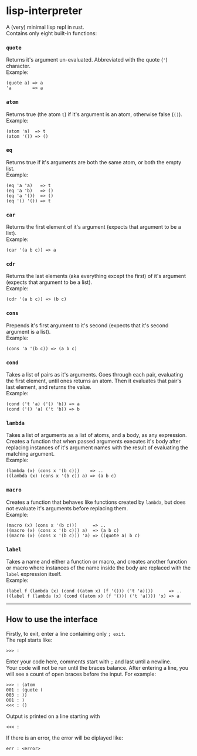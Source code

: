 # lisp-interpreter

A (very) minimal lisp repl in rust.  
Contains only eight built-in functions:

### `quote`

Returns it's argument un-evaluated. Abbreviated with the quote (`'`) character.  
Example:

    (quote a) => a
    'a        => a

### `atom`

Returns true (the atom `t`) if it's argument is an atom, otherwise false (`()`).  
Example:

    (atom 'a)  => t
    (atom '()) => ()

### `eq`

Returns true if it's arguments are both the same atom, or both the empty list.  
Example:

    (eq 'a 'a)   => t
    (eq 'a 'b)   => ()
    (eq 'a '())  => ()
    (eq '() '()) => t

### `car`

Returns the first element of it's argument (expects that argument to be a list).  
Example:

    (car '(a b c)) => a

### `cdr`

Returns the last elements (aka everything except the first) of it's argument (expects that argument to be a list).  
Example:

    (cdr '(a b c)) => (b c)

### `cons`

Prepends it's first argument to it's second (expects that it's second argument is a list).  
Example:

    (cons 'a '(b c)) => (a b c)

### `cond`

Takes a list of pairs as it's arguments. Goes through each pair, evaluating the first element, until ones returns an atom. Then it evaluates that pair's last element, and returns the value.  
Example:

    (cond ('t 'a) ('() 'b)) => a
    (cond ('() 'a) ('t 'b)) => b

### `lambda`

Takes a list of arguments as a list of atoms, and a body, as any expression. Creates a function that when passed arguments executes it's body after replacing instances of it's argument names with the result of evaluating the matching argument.  
Example:

    (lambda (x) (cons x '(b c)))    => ..
    ((lambda (x) (cons x '(b c)) a) => (a b c)

### `macro`

Creates a function that behaves like functions created by `lambda`, but does not evaluate it's arguments before replacing them.  
Example:

    (macro (x) (cons x '(b c)))      => ..
    ((macro (x) (cons x '(b c))) a)  => (a b c)
    ((macro (x) (cons x '(b c))) 'a) => ((quote a) b c)

### `label`

Takes a name and either a function or macro, and creates another function or macro where instances of the name inside the body are replaced with the `label` expression itself.  
Example:

    (label f (lambda (x) (cond ((atom x) (f '())) ('t 'a))))      => ..
    ((label f (lambda (x) (cond ((atom x) (f '())) ('t 'a)))) 'x) => a

---

## How to use the interface

Firstly, to exit, enter a line containing only `; exit`.  
The repl starts like:

    >>> : 

Enter your code here, comments start with `;` and last until a newline.  
Your code will not be run until the braces balance. After entering a line, you will see a count of open braces before the input. For example:

    >>> : (atom
    001 : (quote (
    003 : ))
    001 : )
    <<< : ()

Output is printed on a line starting with

    <<< :

If there is an error, the error will be diplayed like:

    err : <error>
